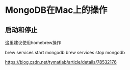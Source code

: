# MongoDB在Mac上的操作

## 启动和停止

这里建议使用homebrew操作

brew services start mongodb
brew services stop mongodb

https://blog.csdn.net/tymatlab/article/details/78532176

## 
